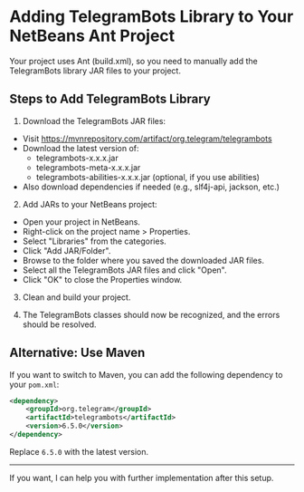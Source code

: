 # Adding TelegramBots Library to Your NetBeans Ant Project

Your project uses Ant (build.xml), so you need to manually add the TelegramBots library JAR files to your project.

## Steps to Add TelegramBots Library

1. Download the TelegramBots JAR files:

- Visit https://mvnrepository.com/artifact/org.telegram/telegrambots
- Download the latest version of:
  - telegrambots-x.x.x.jar
  - telegrambots-meta-x.x.x.jar
  - telegrambots-abilities-x.x.x.jar (optional, if you use abilities)
- Also download dependencies if needed (e.g., slf4j-api, jackson, etc.)

2. Add JARs to your NetBeans project:

- Open your project in NetBeans.
- Right-click on the project name > Properties.
- Select "Libraries" from the categories.
- Click "Add JAR/Folder".
- Browse to the folder where you saved the downloaded JAR files.
- Select all the TelegramBots JAR files and click "Open".
- Click "OK" to close the Properties window.

3. Clean and build your project.

4. The TelegramBots classes should now be recognized, and the errors should be resolved.

## Alternative: Use Maven

If you want to switch to Maven, you can add the following dependency to your `pom.xml`:

```xml
<dependency>
    <groupId>org.telegram</groupId>
    <artifactId>telegrambots</artifactId>
    <version>6.5.0</version>
</dependency>
```

Replace `6.5.0` with the latest version.

---

If you want, I can help you with further implementation after this setup.
